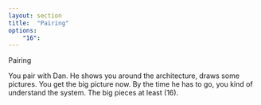 ```yaml
---
layout: section
title:  "Pairing"
options:
    "16":
---
```

Pairing

You pair with Dan. He shows you around the architecture, draws some pictures. You get the big picture now. By the time he has to go, you kind of understand the system. The big pieces at least (16).
